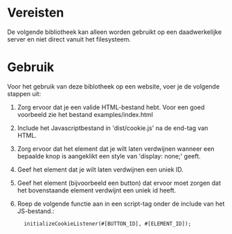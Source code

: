 # Vereisten
De volgende bibliotheek kan alleen worden gebruikt op een daadwerkelijke server en niet direct vanuit
het filesysteem.

# Gebruik
Voor het gebruik van deze biblotheek op een website, voer je de volgende stappen uit:

1. Zorg ervoor dat je een valide HTML-bestand hebt. Voor een goed voorbeeld zie het bestand examples/index.html
2. Include het Javascriptbestand in 'dist/cookie.js' na de end-tag van HTML.
3. Zorg ervoor dat het element dat je wilt laten verdwijnen wanneer een bepaalde knop is aangeklikt
   een style van 'display: none;' geeft.
4. Geef het element dat je wilt laten verdwijnen een uniek ID.
5. Geef het element (bijvoorbeeld een button) dat ervoor moet zorgen dat het bovenstaande element verdwijnt een uniek
id heeft.
6. Roep de volgende functie aan in een script-tag onder de include van het JS-bestand.:
    
         initializeCookieListener(#[BUTTON_ID], #[ELEMENT_ID]);
         
    
